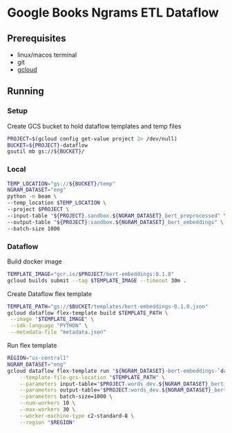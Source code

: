 # Google Books Ngrams ETL Dataflow

## Prerequisites

* linux/macos terminal 
* git
* [gcloud](https://cloud.google.com/sdk/install)

## Running

### Setup

Create GCS bucket to hold dataflow templates and temp files
```bash
PROJECT=$(gcloud config get-value project 2> /dev/null)
BUCKET=${PROJECT}-dataflow
gsutil mb gs://${BUCKET}/
```

### Local

```bash
TEMP_LOCATION="gs://${BUCKET}/temp"
NGRAM_DATASET="eng"
python -m beam \
--temp_location $TEMP_LOCATION \
--project $PROJECT \
--input-table "${PROJECT}.sandbox.${NGRAM_DATASET}_bert_preprocessed" \
--output-table "${PROJECT}:sandbox.${NGRAM_DATASET}_bert_embeddings" \
--batch-size 1000
```

### Dataflow

Build docker image
```bash
TEMPLATE_IMAGE="gcr.io/$PROJECT/bert-embeddings:0.1.0"
gcloud builds submit --tag $TEMPLATE_IMAGE --timeout 30m .
```
   
Create Dataflow flex template
```bash
TEMPLATE_PATH="gs://$BUCKET/templates/bert-embeddings-0.1.0.json"
gcloud dataflow flex-template build $TEMPLATE_PATH \
 --image "$TEMPLATE_IMAGE" \
 --sdk-language "PYTHON" \
 --metadata-file "metadata.json"
```

Run flex template
```bash
REGION="us-central1"
NGRAM_DATASET="eng"
gcloud dataflow flex-template run "${NGRAM_DATASET}-bert-embeddings-`date +%Y%m%d-%H%M%S`" \
    --template-file-gcs-location "$TEMPLATE_PATH" \
    --parameters input-table="$PROJECT.words_dev.${NGRAM_DATASET}_bert_preprocessed" \
    --parameters output-table="$PROJECT:words_dev.${NGRAM_DATASET}_bert_embeddings" \
    --parameters batch-size=1000 \
    --num-workers 10 \
    --max-workers 30 \
    --worker-machine-type c2-standard-8 \
    --region "$REGION"
```